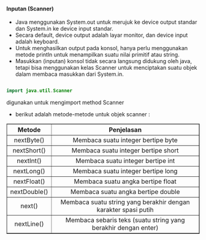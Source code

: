 #### Inputan (Scanner)

- Java menggunakan System.out untuk merujuk ke device output standar dan System.in ke device input standar.
- Secara default, device output adalah layar monitor, dan device input adalah keyboard.
- Untuk menghasilkan output pada konsol, hanya perlu menggunakan metode println untuk menampilkan suatu nilai primitif atau string.
- Masukkan (inputan) konsol tidak secara langsung didukung oleh java, tetapi bisa menggunakan kelas Scanner untuk menciptakan suatu objek dalam membaca masukkan dari System.in.

```java

import java.util.Scanner 

```

digunakan untuk mengimport method Scanner
- berikut adalah metode-metode untuk objek scanner :
<table style="width:100%" border="1">
  <tr align="center">
    <th>Metode</th>
    <th>Penjelasan</th> 
  </tr>
  <tr align="center">
    <td>nextByte()</td>
    <td>Membaca suatu integer bertipe byte</td>
  </tr>
  <tr align="center">
    <td>nextShort()</td>
    <td>Membaca suatu integer bertipe short</td>
  </tr>
    <tr align="center">
    <td>nextInt()</td>
    <td>Membaca suatu integer bertipe int</td>
  </tr>
    <tr align="center">
    <td>nextLong()</td>
    <td>Membaca suatu integer bertipe long</td>
  </tr>
    <tr align="center">
    <td>nextFloat()</td>
    <td>Membaca suatu angka bertipe float</td>
  </tr>
    <tr align="center">
    <td>nextDouble()</td>
    <td>Membaca suatu angka bertipe double</td>
  </tr>
    <tr align="center">
    <td>next()</td>
    <td>Membaca suatu string yang berakhir dengan karakter spasi putih</td>
  </tr>
    <tr align="center">
    <td>nextLine()</td>
    <td>Membaca sebaris teks (suatu string yang berakhir dengan enter)</td>
  </tr>
</table>
